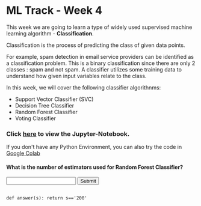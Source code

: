 # ML Track - Week 4
This week we are going to learn a type of widely used supervised machine learning algorithm - **Classification**.

Classification is the process of predicting the class of given data points.

For example, spam detection in email service providers can be identified as a classification problem. This is a binary classification since there are only 2 classes : spam and not spam. A classifier utilizes some training data to understand how given input variables relate to the class.

In this week, we will cover the following classifier algorithnms:

  - Support Vector Classifier (SVC)
  - Decision Tree Classifier
  - Random Forest Classifier
  - Voting Classifier

### Click [here](https://github.com/kabirnagpal/SoA-ML-14/blob/master/week%202.ipynb) to view the Jupyter-Notebook. 
If you don't have any Python Environment, you can also try the code in [Google Colab](https://colab.research.google.com/)


#### What is the number of estimators used for Random Forest Classifier?
<form method='POST'>
  <input name='answer'>
  <input type='submit' value='Submit'>
  <code class='code_checker'>

  def answer(s):
  	return s=='200'
  </code>
</form>
